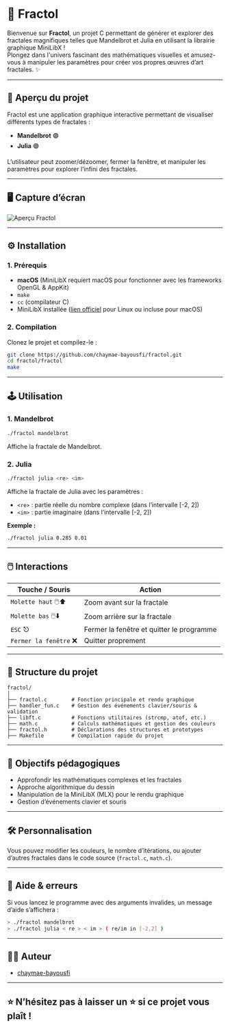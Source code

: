 # 🌌 Fractol

Bienvenue sur **Fractol**, un projet C permettant de générer et explorer des fractales magnifiques telles que Mandelbrot et Julia en utilisant la librairie graphique MiniLibX !  
Plongez dans l'univers fascinant des mathématiques visuelles et amusez-vous à manipuler les paramètres pour créer vos propres œuvres d’art fractales. ✨

---

## 🚀 Aperçu du projet

Fractol est une application graphique interactive permettant de visualiser différents types de fractales :

- **Mandelbrot** 🟣
- **Julia** 🟢

L’utilisateur peut zoomer/dézoomer, fermer la fenêtre, et manipuler les paramètres pour explorer l’infini des fractales.

---

## 🖥️ Capture d’écran

![Aperçu Fractol](https://user-images.githubusercontent.com/your-github-user/screenshots/fractol-demo.png)

---

## ⚙️ Installation

### 1. Prérequis

- **macOS** (MiniLibX requiert macOS pour fonctionner avec les frameworks OpenGL & AppKit)
- `make`
- `cc` (compilateur C)
- MiniLibX installée ([lien officiel](https://github.com/42Paris/minilibx-linux) pour Linux ou incluse pour macOS)

### 2. Compilation

Clonez le projet et compilez-le :

```bash
git clone https://github.com/chaymae-bayousfi/fractol.git
cd fractol/fractol
make
```

---

## 🕹️ Utilisation

### 1. Mandelbrot

```bash
./fractol mandelbrot
```
Affiche la fractale de Mandelbrot.

### 2. Julia

```bash
./fractol julia <re> <im>
```
Affiche la fractale de Julia avec les paramètres :
- `<re>` : partie réelle du nombre complexe (dans l’intervalle [-2, 2])
- `<im>` : partie imaginaire (dans l’intervalle [-2, 2])

**Exemple :**
```bash
./fractol julia 0.285 0.01
```

---

## 🖱️ Interactions

| Touche / Souris          | Action                                             |
|--------------------------|----------------------------------------------------|
| `Molette haut` 🖱️⬆️      | Zoom avant sur la fractale                         |
| `Molette bas` 🖱️⬇️       | Zoom arrière sur la fractale                       |
| `ESC` ⎋                  | Fermer la fenêtre et quitter le programme          |
| `Fermer la fenêtre` ❌   | Quitter proprement                                 |

---

## 📁 Structure du projet

```
fractol/
│
├── fractol.c        # Fonction principale et rendu graphique
├── handler_fun.c    # Gestion des événements clavier/souris & validation
├── libft.c          # Fonctions utilitaires (strcmp, atof, etc.)
├── math.c           # Calculs mathématiques et gestion des couleurs
├── fractol.h        # Déclarations des structures et prototypes
├── Makefile         # Compilation rapide du projet
```

---

## 🎯 Objectifs pédagogiques

- Approfondir les mathématiques complexes et les fractales
- Approche algorithmique du dessin
- Manipulation de la MiniLibX (MLX) pour le rendu graphique
- Gestion d’événements clavier et souris

---

## 🛠️ Personnalisation

Vous pouvez modifier les couleurs, le nombre d’itérations, ou ajouter d’autres fractales dans le code source (`fractol.c`, `math.c`).

---

## 📝 Aide & erreurs

Si vous lancez le programme avec des arguments invalides, un message d’aide s’affichera :

```bash
> ./fractol mandelbrot
> ./fractol julia < re > < im > ( re/im in [-2,2] )
```

---

## 👩‍💻 Auteur

- [chaymae-bayousfi](https://github.com/chaymae-bayousfi)

---

## ⭐️ N’hésitez pas à laisser un ⭐️ si ce projet vous plaît !
